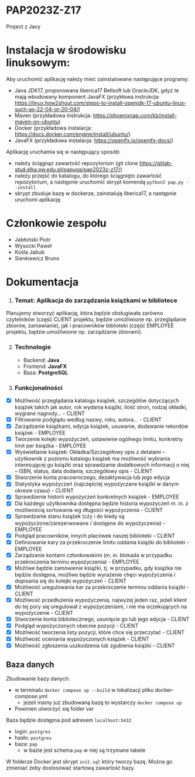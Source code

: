 # PAP2023Z-Z17
Project z Javy

# Instalacja w środowisku linuksowym:
Aby uruchomić aplikację należy mieć zainstalowane następujące programy:
- Java JDK17, proponowana liberica17 Bellsoft lub OracleJDK, gdyż te mają wbudowany komponent JavaFX (przykłowa instrukcja: https://linux.how2shout.com/steps-to-install-openjdk-17-ubuntu-linux-such-as-22-04-or-20-04/)
- Maven (przykładowa instrukcja: https://phoenixnap.com/kb/install-maven-on-ubuntu)
- Docker (przykładowa instalacja: https://docs.docker.com/engine/install/ubuntu/)
- JavaFX (przykładowa instalacja: https://openjfx.io/openjfx-docs/)

Aplikację uruchamia się w następujący sposób:
- należy ściągnąć zawartość repozytorium (git clone https://gitlab-stud.elka.pw.edu.pl/papuga/pap2023z-z17/)
- należy przejść do katalogu, do którego ściągnięto zawartość repozytorium, a następnie uruchomić skrypt komendą `python3 pap.py --install`
- skrypt zbuduje bazę w dockerze, zainstaluję liberica17, a następnie uruchomi aplikację

# Członkowie zespołu
- Jabłoński Piotr
- Wysocki Paweł
- Kośla Jabub
- Sienkiewicz Bruno

# Dokumentacja

1. ### Temat: Aplikacja do zarządzania książkami w bibliotece

Planujemy stworzyć aplikację, która będzie obsługiwała zarówno czytelników (część CLIENT projektu, będzie umożliwione np. przeglądanie zbiorów, zamawianie), jak i pracowników biblioteki (część EMPLOYEE projektu, będzie umożliwione np. zarządzanie zbiorami).

2. ### Technologie
    - Backend: **Java**
    - Frontend: **JavaFX**
    - Baza: **PostgreSQL**

3. ### Funkcjonalności
- [X] Możliwość przeglądania katalogu książek, szczegółów dotyczących książek takich jak autor, rok wydania książki, ilość stron, rodzaj okładki, wygrane nagrody… - CLIENT
- [X] Filtrowanie podglądu według nazwy, roku, autora… - CLIENT
- [X] Zarządzanie książkami, edycja książek, usuwanie, dodawanie rekordów książek - EMPLOYEE
- [X] Tworzenie kolejki wypożyczeń, ustawienie ogólnego limitu, konkretny limit per książka - EMPLOYEE
- [X] Wyświetlanie książek: Okładka/Szczegółowy opis z detalami – użytkownik z poziomu katalogu książek ma możliwość wybrania interesującej go książki oraz sprawdzanie dodatkowych informacji o niej – ISBN, status, data dodania, szczegółowy opis - CLIENT
- [X] Stworzenie konta pracowniczego, dezaktywacja lub jego edycja
- [X] Statystyka wypożyczeń (najczęściej wypożyczane książki w danym okresie czasu) - CLIENT
- [X] Sprawdzenie historii wypożyczeń konkretnych książek - EMPLOYEE
- [X] Dla każdego użytkownika dostępna będzie historia wypożyczeń m. in. z możliwością sortowania wg długości wypożyczenia - CLIENT
- [X] Sprawdzanie stanu książek (czy i do kiedy są wypożyczone/zarezerwowane / dostępne do wypożyczenia) - EMPLOYEE
- [X] Podgląd pracowników, innych placówek naszej biblioteki - CLIENT
- [X] Definiowanie kary za przekroczenie limitu oddania książki do biblioteki - EMPLOYEE
- [X] Zarządzanie kontami członkowskimi (m. in. blokada w przypadku przekroczenia terminu wypożyczenia) - EMPLOYEE
- [X] Możliwe będzie zamówienie książki, tj. w przypadku, gdy książka nie będzie dostępna, możliwe będzie wyrażenie chęci wypożyczenia i dopisania się do kolejki wypożyczeń - CLIENT
- [X] Możliwość uregulowania kar za przekroczenie terminu oddania książki - CLIENT
- [X] Możliwość przedłużenia wypożyczenia, najwyżej jeden raz, jeżeli klient do tej pory się uregulował z wypożyczeniami, i nie ma oczekujących na wypożyczenie - CLIENT
- [X] Stworzenie konta bibliotecznego, usunięcie go lub jego edycja - CLIENT
- [X] Podgląd wypożyczonych obecnie pozycji - CLIENT
- [X] Możliwość tworzenia listy pozycji, które chce się przeczytać - CLIENT
- [X] Możliwość oceniania wypożyczonych książek - CLIENT
- [X] Możliwość zgłoszenia uszkodzenia lub zgubienia książki - CLIENT

## Baza danych

Zbudowanie bazy danych:
- w terminalu `docker compose up --build` w lokalizacji pliku docker-compose.yml
  - jeżeli mamy już zbudowaną bazę to wystarczy `docker compose up`
- Powinien utworzyć się folder var

Baza będzie dostępna pod adresem `localhost:5432`
- login: `postgres`
- hasło: `postgres`
- baza: `pap`
  - w bazie jest schema `pap` w niej są trzymane tabele

W folderze Docker jest skrypt `init.sql` który tworzy bazę.
Można go zmieniać żeby dostosować startową zawartość bazy.

